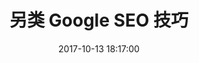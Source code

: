 ﻿---
title: 另类 Google SEO 技巧
tags:
  - SEO
  - Google
categories:
  - 分享镜
date: 2017-10-13 18:17:00
updated: 2017-10-13 18:17:00
---



<!-- more -->
